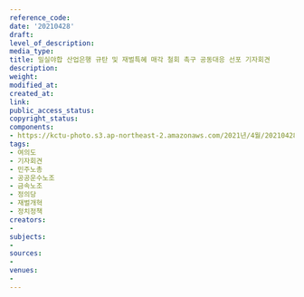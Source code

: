 ```yaml
---
reference_code: 
date: '20210428'
draft: 
level_of_description: 
media_type: 
title: 밀실야합 산업은행 규탄 및 재벌특혜 매각 철회 촉구 공동대응 선포 기자회견
description: 
weight: 
modified_at: 
created_at: 
link: 
public_access_status: 
copyright_status: 
components:
- https://kctu-photo.s3.ap-northeast-2.amazonaws.com/2021년/4월/20210428-밀실야합+산업은행+규탄+및+재벌특혜+매각+철회+촉구+공동대응+선포+기자회견_여의도_기자회견_민주노총_공공운수노조_금속노조_정의당_재벌개혁_정치정책/403079_56267_2955.jpg
tags:
- 여의도
- 기자회견
- 민주노총
- 공공운수노조
- 금속노조
- 정의당
- 재벌개혁
- 정치정책
creators:
- 
subjects:
- 
sources:
- 
venues:
- 
---
```

